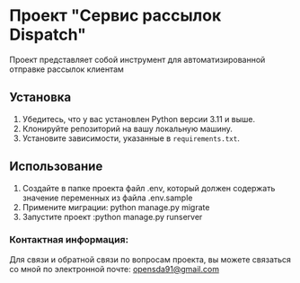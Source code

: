 # Проект "Сервис рассылок Dispatch"

Проект представляет собой инструмент для автоматизированной отправке рассылок клиентам


## Установка

1. Убедитесь, что у вас установлен Python версии 3.11 и выше.
2. Клонируйте репозиторий на вашу локальную машину.
3. Установите зависимости, указанные в `requirements.txt`.

## Использование

1. Создайте в папке проекта файл .env, который должен содержать значение переменных из файла .env.sample
2. Примените миграции: python manage.py migrate
3.  Запустите проект :python manage.py runserver



### Контактная информация:
Для связи и обратной связи по вопросам проекта, вы можете связаться со мной по электронной почте: opensda91@gmail.com

